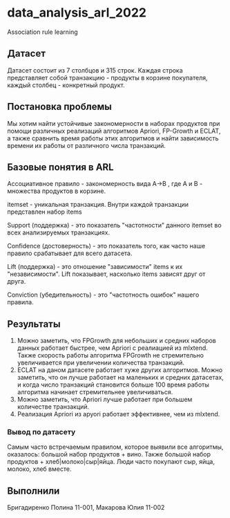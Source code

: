 # data_analysis_arl_2022
Association rule learning

## Датасет
Датасет состоит из 7 столбцов и 315 строк. Каждая строка представляет собой транзакцию - продукты в корзине покупателя, каждый столбец - конкретный продукт.

## Постановка проблемы
Мы хотим найти устойчивые закономерности в наборах продуктов при помощи различных реализаций алгоритмов Apriori, FP-Growth и ECLAT, а также сравнить время работы этих алгоритмов и найти зависимость времени их работы от различного числа транзакций.

## Базовые понятия в ARL

Ассоциативное правило - закономерность вида  A→B , где A и B - множества продуктов в корзине.

itemset - уникальная транзакция. Внутри каждой транзакции представлен набор items

Support (поддержка) - это показатель "частотности" данного itemset во всех анализируемых транзакциях. 

Confidence (достоверность) - это показатель того, как часто наше правило срабатывает для всего датасета.

Lift (поддержка) - это отношение "зависимости" items к их "независимости". Lift показывает, насколько items зависят друг от друга.

Conviction (убедительность) - это "частотность ошибок" нашего правила.

## Результаты

1. Можно заметить, что FPGrowth для небольших и средних наборов данных работает быстрее, чем Apriori с реалиацией из mlxtend. Также скорость работы алгоритма FPGrowth не стремительно увеличивается при увеличении количества транзакций.
2. ECLAT на даном датасете работает хуже других алгоритмов. Можно заметить, что он лучше работает на маленьких и средних датасетах, и когда число транзакций становится больше 100 время работы алгоритма начинает стремительнее увеличиваться.
3. Можно заметить, что Apriori лучше работает при большем количестве транзакций.
4. Реализация Apriori из apyori работает эффективнее, чем из mlxtend.

### Вывод по датасету

Самым часто встречаемым правилом, которое выявили все алгоритмы, оказалось: большой набор продуктов + вино. Также большой набор продуктов + хлеб|молоко|сыр|яйца. Люди часто покупают сыр, яйца, молоко, хлеб вместе.

## Выполнили
Бригадиренко Полина 11-001, Макарова Юлия 11-002
